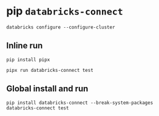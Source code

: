 # pip `databricks-connect`

```
databricks configure --configure-cluster
```
## Inline run
```shell
pip install pipx

pipx run databricks-connect test
```
## Global install and run
```
pip install databricks-connect --break-system-packages
databricks-connect test
```


